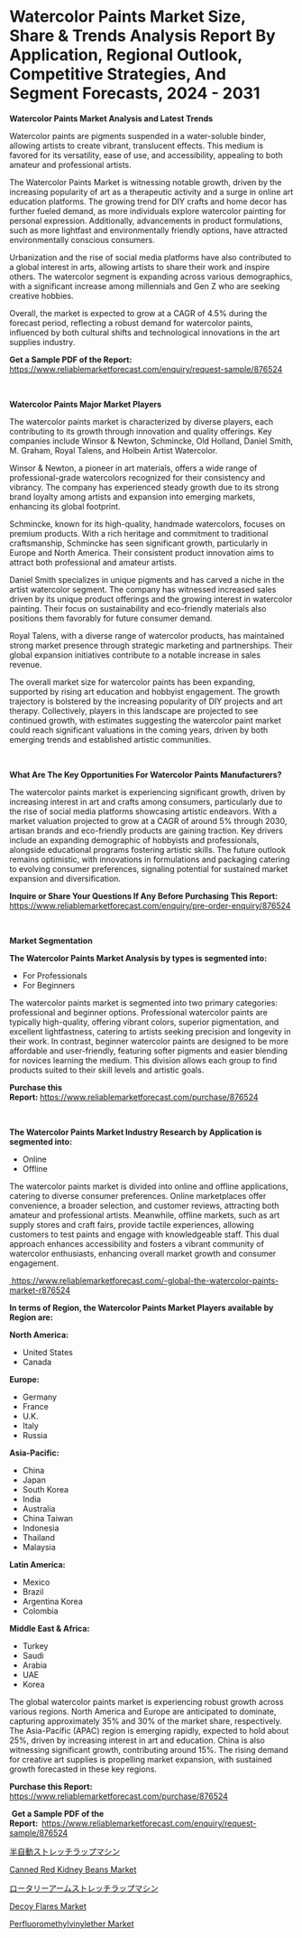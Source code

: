 <p><h1>Watercolor Paints Market Size, Share & Trends Analysis Report By Application, Regional Outlook, Competitive Strategies, And Segment Forecasts, 2024 - 2031</h1></p><p><strong>Watercolor Paints Market Analysis and Latest Trends</strong></p>
<p><p>Watercolor paints are pigments suspended in a water-soluble binder, allowing artists to create vibrant, translucent effects. This medium is favored for its versatility, ease of use, and accessibility, appealing to both amateur and professional artists. </p><p>The Watercolor Paints Market is witnessing notable growth, driven by the increasing popularity of art as a therapeutic activity and a surge in online art education platforms. The growing trend for DIY crafts and home decor has further fueled demand, as more individuals explore watercolor painting for personal expression. Additionally, advancements in product formulations, such as more lightfast and environmentally friendly options, have attracted environmentally conscious consumers.</p><p>Urbanization and the rise of social media platforms have also contributed to a global interest in arts, allowing artists to share their work and inspire others. The watercolor segment is expanding across various demographics, with a significant increase among millennials and Gen Z who are seeking creative hobbies. </p><p>Overall, the market is expected to grow at a CAGR of 4.5% during the forecast period, reflecting a robust demand for watercolor paints, influenced by both cultural shifts and technological innovations in the art supplies industry.</p></p>
<p><strong>Get a Sample PDF of the Report:&nbsp;</strong> <a href="https://www.reliablemarketforecast.com/enquiry/request-sample/876524">https://www.reliablemarketforecast.com/enquiry/request-sample/876524</a></p>
<p>&nbsp;</p>
<p><strong>Watercolor Paints Major Market Players</strong></p>
<p><p>The watercolor paints market is characterized by diverse players, each contributing to its growth through innovation and quality offerings. Key companies include Winsor & Newton, Schmincke, Old Holland, Daniel Smith, M. Graham, Royal Talens, and Holbein Artist Watercolor.</p><p>Winsor & Newton, a pioneer in art materials, offers a wide range of professional-grade watercolors recognized for their consistency and vibrancy. The company has experienced steady growth due to its strong brand loyalty among artists and expansion into emerging markets, enhancing its global footprint.</p><p>Schmincke, known for its high-quality, handmade watercolors, focuses on premium products. With a rich heritage and commitment to traditional craftsmanship, Schmincke has seen significant growth, particularly in Europe and North America. Their consistent product innovation aims to attract both professional and amateur artists.</p><p>Daniel Smith specializes in unique pigments and has carved a niche in the artist watercolor segment. The company has witnessed increased sales driven by its unique product offerings and the growing interest in watercolor painting. Their focus on sustainability and eco-friendly materials also positions them favorably for future consumer demand.</p><p>Royal Talens, with a diverse range of watercolor products, has maintained strong market presence through strategic marketing and partnerships. Their global expansion initiatives contribute to a notable increase in sales revenue.</p><p>The overall market size for watercolor paints has been expanding, supported by rising art education and hobbyist engagement. The growth trajectory is bolstered by the increasing popularity of DIY projects and art therapy. Collectively, players in this landscape are projected to see continued growth, with estimates suggesting the watercolor paint market could reach significant valuations in the coming years, driven by both emerging trends and established artistic communities.</p></p>
<p>&nbsp;</p>
<p><strong>What Are The Key Opportunities For Watercolor Paints Manufacturers?</strong></p>
<p><p>The watercolor paints market is experiencing significant growth, driven by increasing interest in art and crafts among consumers, particularly due to the rise of social media platforms showcasing artistic endeavors. With a market valuation projected to grow at a CAGR of around 5% through 2030, artisan brands and eco-friendly products are gaining traction. Key drivers include an expanding demographic of hobbyists and professionals, alongside educational programs fostering artistic skills. The future outlook remains optimistic, with innovations in formulations and packaging catering to evolving consumer preferences, signaling potential for sustained market expansion and diversification.</p></p>
<p><strong>Inquire or Share Your Questions If Any Before Purchasing This Report:</strong> <a href="https://www.reliablemarketforecast.com/enquiry/pre-order-enquiry/876524">https://www.reliablemarketforecast.com/enquiry/pre-order-enquiry/876524</a></p>
<p>&nbsp;</p>
<p><strong>Market Segmentation</strong></p>
<p><strong>The Watercolor Paints Market Analysis by types is segmented into:</strong></p>
<p><ul><li>For Professionals</li><li>For Beginners</li></ul></p>
<p><p>The watercolor paints market is segmented into two primary categories: professional and beginner options. Professional watercolor paints are typically high-quality, offering vibrant colors, superior pigmentation, and excellent lightfastness, catering to artists seeking precision and longevity in their work. In contrast, beginner watercolor paints are designed to be more affordable and user-friendly, featuring softer pigments and easier blending for novices learning the medium. This division allows each group to find products suited to their skill levels and artistic goals.</p></p>
<p><strong>Purchase this Report:&nbsp;</strong><a href="https://www.reliablemarketforecast.com/purchase/876524">https://www.reliablemarketforecast.com/purchase/876524</a></p>
<p>&nbsp;</p>
<p><strong>The Watercolor Paints Market Industry Research by Application is segmented into:</strong></p>
<p><ul><li>Online</li><li>Offline</li></ul></p>
<p><p>The watercolor paints market is divided into online and offline applications, catering to diverse consumer preferences. Online marketplaces offer convenience, a broader selection, and customer reviews, attracting both amateur and professional artists. Meanwhile, offline markets, such as art supply stores and craft fairs, provide tactile experiences, allowing customers to test paints and engage with knowledgeable staff. This dual approach enhances accessibility and fosters a vibrant community of watercolor enthusiasts, enhancing overall market growth and consumer engagement.</p></p>
<p><a href="https://www.reliablemarketforecast.com/-global-the-watercolor-paints-market-r876524">&nbsp;https://www.reliablemarketforecast.com/-global-the-watercolor-paints-market-r876524</a></p>
<p><strong>In terms of Region, the Watercolor Paints Market Players available by Region are:</strong></p>
<p>
    <p> <strong> North America: </strong>
        <ul>
            <li>United States</li>
            <li>Canada</li>
        </ul>
        </p> 
    <p> <strong> Europe: </strong>
        <ul>
            <li>Germany</li>
            <li>France</li>
            <li>U.K.</li>
            <li>Italy</li>
            <li>Russia</li>
        </ul>
        </p> 
    <p> <strong> Asia-Pacific: </strong>
        <ul>
            <li>China</li>
            <li>Japan</li>
            <li>South Korea</li>
            <li>India</li>
            <li>Australia</li>
            <li>China Taiwan</li>
            <li>Indonesia</li>
            <li>Thailand</li>
            <li>Malaysia</li>
        </ul>
        </p> 
    <p> <strong> Latin America: </strong>
        <ul>
            <li>Mexico</li>
            <li>Brazil</li>
            <li>Argentina Korea</li>
            <li>Colombia</li>
        </ul>
        </p> 
    <p> <strong> Middle East & Africa: </strong>
        <ul>
            <li>Turkey</li>
            <li>Saudi</li>
            <li>Arabia</li>
            <li>UAE</li>
            <li>Korea</li>
        </ul>
    </p>
    </p>
<p><p>The global watercolor paints market is experiencing robust growth across various regions. North America and Europe are anticipated to dominate, capturing approximately 35% and 30% of the market share, respectively. The Asia-Pacific (APAC) region is emerging rapidly, expected to hold about 25%, driven by increasing interest in art and education. China is also witnessing significant growth, contributing around 15%. The rising demand for creative art supplies is propelling market expansion, with sustained growth forecasted in these key regions.</p></p>
<p><strong>Purchase this Report: </strong><a href="https://www.reliablemarketforecast.com/purchase/876524">https://www.reliablemarketforecast.com/purchase/876524</a></p>
<p>&nbsp;<strong>Get a Sample PDF of the Report:&nbsp;&nbsp;</strong><a href="https://www.reliablemarketforecast.com/enquiry/request-sample/876524">https://www.reliablemarketforecast.com/enquiry/request-sample/876524</a></p>
<p><strong></strong></p>
<p><p><a href="https://medium.com/@scotttyesha/semi-automatic-stretch-wrap-machine-4fe290ff6181">半自動ストレッチラップマシン</a></p><p><a href="https://medium.com/@michellegbleau0620/the-canned-red-kidney-beans-market-has-experienced-impressive-growth-in-recent-years-expanding-1541a500ed77">Canned Red Kidney Beans Market</a></p><p><a href="https://medium.com/@scotttyesha/rotary-arm-stretch-wrap-machine-market-%E3%81%AF-%E3%82%B3%E3%82%B9%E3%83%88%E7%AE%A1%E7%90%86%E3%81%A8%E5%8A%B9%E7%8E%87%E5%90%91%E4%B8%8A%E3%82%92%E5%84%AA%E5%85%88%E3%81%97%E3%81%BE%E3%81%99-%E3%81%95%E3%82%89%E3%81%AB-%E5%A0%B1%E5%91%8A%E6%9B%B8%E3%81%AF%E5%B8%82%E5%A0%B4%E3%81%AE%E9%9C%80%E8%A6%81%E9%9D%A2%E3%81%A8%E4%BE%9B%E7%B5%A6%E9%9D%A2%E3%81%AE%E4%B8%A1%E6%96%B9%E3%82%92%E3%82%AB%E3%83%90%E3%83%BC%E3%81%97%E3%81%A6%E3%81%84%E3%81%BE%E3%81%99-rotary-b7ac1fdc236a">ロータリーアームストレッチラップマシン</a></p><p><a href="https://www.linkedin.com/pulse/decoy-flares-market-size-growth-industry-analysis-segmentation-s1pqc?trackingId=DH07aFwLTCWZSigowwA8DQ%3D%3D">Decoy Flares Market</a></p><p><a href="https://issuu.com/reportprime-2/docs/perfluoromethylvinylether-market-si_f74856489da453">Perfluoromethylvinylether Market</a></p></p>